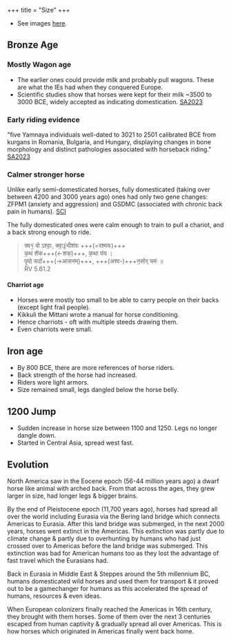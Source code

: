 +++
title = "Size"
+++

- See images [here](images/size/).

## Bronze Age
### Mostly Wagon age
- The earlier ones could provide milk and probably pull wagons. These are what the IEs had when they conquered Europe.
- Scientific studies show that horses were kept for their milk ~3500 to 3000 BCE, widely accepted as indicating domestication. [SA2023](https://www.science.org/doi/10.1126/sciadv.ade2451)

### Early riding evidence
"five Yamnaya individuals well-dated to 3021 to 2501 calibrated BCE from kurgans in Romania, Bulgaria, and Hungary, displaying changes in bone morphology and distinct pathologies associated with horseback riding." [SA2023](https://www.science.org/doi/10.1126/sciadv.ade2451)

### Calmer stronger horse
Unlike early semi-domesticated horses, fully domesticated (taking over between 4200 and 3000 years ago) ones had only two gene changes: ZFPM1 (anxiety and aggression) and GSDMC (associated with chronic back pain in humans). [SCI](https://www.science.org/content/article/ancient-dna-reveals-long-sought-homeland-modern-horses) 

The fully domesticated ones were calm enough to train to pull a chariot, and a back strong enough to ride.

> क्व१॒॑ वो ऽश्वाः॒, क्वा॒३॒॑भीश॑वः +++(=रश्मयः)+++  
क॒थं शे॑क+++(←शक्)+++, क॒था य॑य ।  
पृ॒ष्ठे सदो॑+++(→आसनम्)+++, +++(अश्व-)+++न॒सोर् यमः॑ ॥  
> RV 5.61.2

#### Charriot age
- Horses were mostly too small to be able to carry people on their backs (except light frail people).
- Kikkuli the Mittani wrote a manual for horse conditioning.
- Hence charriots - oft with multiple steeds drawing them.
- Even charriots were small.

## Iron age
- By 800 BCE, there are more references of horse riders.
- Back strength of the horse had increased.
- Riders wore light armors.
- Size remained small, legs dangled below the horse belly.

## 1200 Jump
- Sudden increase in horse size between 1100 and 1250. Legs no longer dangle down. 
- Started in Central Asia, spread west fast.


## Evolution
North America saw in the Eocene epoch (56-44 million years ago) a dwarf horse like animal with arched back. From that across the ages, they grew larger in size, had longer legs & bigger brains.

By the end of Pleistocene epoch (11,700 years ago), horses had spread all over the world including Eurasia via the Bering land bridge which connects Americas to Eurasia. After this land bridge was submerged, in the next 2000 years, horses went extinct in the Americas. This extinction was partly due to climate change & partly due to overhunting by humans who had just crossed over to Americas before the land bridge was submerged. This extinction was bad for American humans too as they lost the advantage of fast travel which the Eurasians had.

Back in Eurasia in Middle East & Steppes around the 5th millennium BC, humans domesticated wild horses and used them for transport & it proved out to be a gamechanger for humans as this accelerated the spread of humans, resources & even ideas. 

When European colonizers finally reached the Americas in 16th century, they brought with them horses. Some of them over the next 3 centuries escaped from human captivity & gradually spread all over Americas. This is how horses which originated in Americas finally went back home.